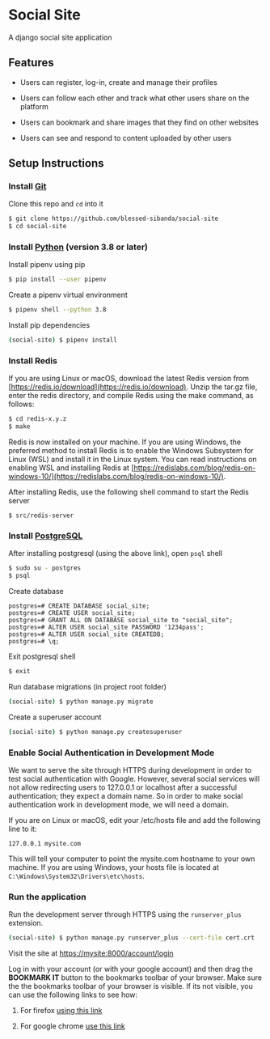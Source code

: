 # Social Site

A django social site application

## Features

- Users can register, log-in, create and manage their profiles

- Users can follow each other and track what other users share on the platform

- Users can bookmark and share images that they find on other websites

- Users can see and respond to content uploaded by other users

## Setup Instructions

### Install [Git](https://git-scm.com/downloads)

Clone this repo and `cd` into it

```bash
$ git clone https://github.com/blessed-sibanda/social-site
$ cd social-site
```

### Install [Python](https://python.org/downloads) (version 3.8 or later)

Install pipenv using pip

```bash
$ pip install --user pipenv
```

Create a pipenv virtual environment

```bash
$ pipenv shell --python 3.8
```

Install pip dependencies

```bash
(social-site) $ pipenv install
```

### Install Redis
If you are using Linux or macOS, download the latest Redis version from [https://redis.io/download](https://redis.io/download). Unzip the tar.gz file, enter the redis directory, and compile Redis using the make command, as follows:

```bash
$ cd redis-x.y.z
$ make
```

Redis is now installed on your machine. If you are using Windows, the preferred
method to install Redis is to enable the Windows Subsystem for Linux (WSL) and install it in the Linux system. You can read instructions on enabling WSL and installing Redis at [https://redislabs.com/blog/redis-on-windows-10/](https://redislabs.com/blog/redis-on-windows-10/).

After installing Redis, use the following shell command to start the Redis server
```
$ src/redis-server
```

### Install [PostgreSQL](https://www.postgresql.org/download/)

After installing postgresql (using the above link), open `psql` shell

```bash
$ sudo su - postgres
$ psql
```

Create database

```psql
postgres=# CREATE DATABASE social_site;
postgres=# CREATE USER social_site;
postgres=# GRANT ALL ON DATABASE social_site to "social_site";
postgres=# ALTER USER social_site PASSWORD '1234pass';
postgres=# ALTER USER social_site CREATEDB;
postgres=# \q;
```

Exit postgresql shell

```bash
$ exit
```

Run database migrations (in project root folder)

```bash
(social-site) $ python manage.py migrate
```

Create a superuser account

```bash
(social-site) $ python manage.py createsuperuser
```

### Enable Social Authentication in Development Mode
We want to serve the site through HTTPS during development in order to test social authentication with Google.
However, several social services will not allow redirecting users to 127.0.0.1 or localhost after a successful authentication; they expect a domain name. So in order to make social authentication work in development mode, we will need a domain. 

If you are on Linux or macOS, edit your /etc/hosts file and add the following line to it:

```
127.0.0.1 mysite.com
```

This will tell your computer to point the mysite.com hostname to your own machine. If you are using Windows, your hosts file is located at `C:\Windows\System32\Drivers\etc\hosts`.


### Run the application
Run the development server through HTTPS using the `runserver_plus` extension.

```bash
(social-site) $ python manage.py runserver_plus --cert-file cert.crt
```

Visit the site at [https://mysite:8000/account/login](https://mysite:8000/account/login)

Log in with your account (or with your google account) and then drag the **BOOKMARK IT** button to the bookmarks toolbar of your
browser. Make sure the the bookmarks toolbar of your browser is visible. If its not visible, you can use the following links to see how: 

1. For firefox [using this link](https://workona.com/pages/how-to-fix-missing-bookmark-toolbar-firefox/)

2. For google chrome [use this link](https://www.howtogeek.com/415733/how-to-show-or-hide-the-google-chrome-bookmarks-bar/)